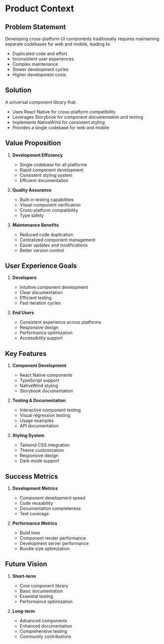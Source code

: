 # Product Context

## Problem Statement

Developing cross-platform UI components traditionally requires maintaining separate codebases for web and mobile, leading to:

- Duplicated code and effort
- Inconsistent user experiences
- Complex maintenance
- Slower development cycles
- Higher development costs

## Solution

A universal component library that:

- Uses React Native for cross-platform compatibility
- Leverages Storybook for component documentation and testing
- Implements NativeWind for consistent styling
- Provides a single codebase for web and mobile

## Value Proposition

1. **Development Efficiency**

   - Single codebase for all platforms
   - Rapid component development
   - Consistent styling system
   - Efficient documentation

2. **Quality Assurance**

   - Built-in testing capabilities
   - Visual component verification
   - Cross-platform compatibility
   - Type safety

3. **Maintenance Benefits**
   - Reduced code duplication
   - Centralized component management
   - Easier updates and modifications
   - Better version control

## User Experience Goals

1. **Developers**

   - Intuitive component development
   - Clear documentation
   - Efficient testing
   - Fast iteration cycles

2. **End Users**
   - Consistent experience across platforms
   - Responsive design
   - Performance optimization
   - Accessibility support

## Key Features

1. **Component Development**

   - React Native components
   - TypeScript support
   - NativeWind styling
   - Storybook documentation

2. **Testing & Documentation**

   - Interactive component testing
   - Visual regression testing
   - Usage examples
   - API documentation

3. **Styling System**
   - Tailwind CSS integration
   - Theme customization
   - Responsive design
   - Dark mode support

## Success Metrics

1. **Development Metrics**

   - Component development speed
   - Code reusability
   - Documentation completeness
   - Test coverage

2. **Performance Metrics**
   - Build time
   - Component render performance
   - Development server performance
   - Bundle size optimization

## Future Vision

1. **Short-term**

   - Core component library
   - Basic documentation
   - Essential testing
   - Performance optimization

2. **Long-term**
   - Advanced components
   - Enhanced documentation
   - Comprehensive testing
   - Community contributions
